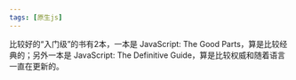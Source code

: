 ```yaml
---
tags: [原生js]
---
```


比较好的“入门级”的书有2本，一本是 JavaScript: The Good Parts，算是比较经典的；另外一本是 JavaScript: The Definitive Guide，算是比较权威和随着语言一直在更新的。
